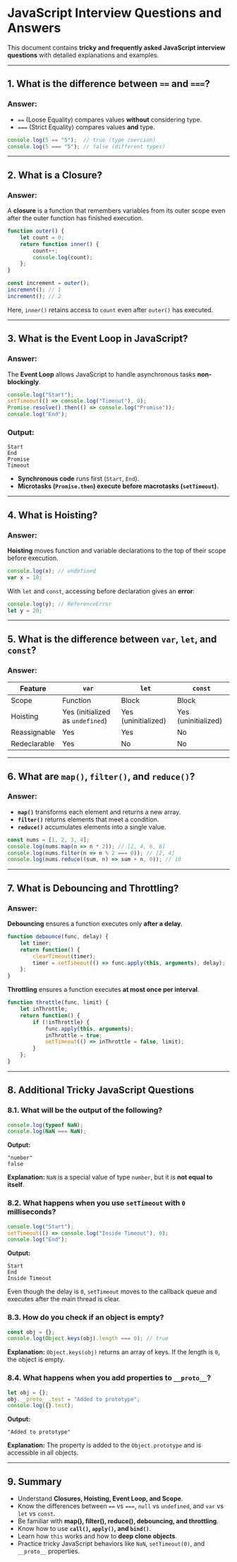 # JavaScript Interview Questions and Answers

This document contains **tricky and frequently asked JavaScript interview questions** with detailed explanations and examples.

---
## 1. What is the difference between `==` and `===`?
### **Answer:**
- `==` (Loose Equality) compares values **without** considering type.
- `===` (Strict Equality) compares values **and** type.

```js
console.log(5 == "5");  // true (type coercion)
console.log(5 === "5"); // false (different types)
```
---
## 2. What is a Closure?
### **Answer:**
A **closure** is a function that remembers variables from its outer scope even after the outer function has finished execution.

```js
function outer() {
    let count = 0;
    return function inner() {
        count++;
        console.log(count);
    };
}

const increment = outer();
increment(); // 1
increment(); // 2
```
Here, `inner()` retains access to `count` even after `outer()` has executed.

---
## 3. What is the Event Loop in JavaScript?
### **Answer:**
The **Event Loop** allows JavaScript to handle asynchronous tasks **non-blockingly**.

```js
console.log("Start");
setTimeout(() => console.log("Timeout"), 0);
Promise.resolve().then(() => console.log("Promise"));
console.log("End");
```
### **Output:**
```
Start
End
Promise
Timeout
```
- **Synchronous code** runs first (`Start`, `End`).
- **Microtasks (`Promise.then`) execute before macrotasks (`setTimeout`).**

---
## 4. What is Hoisting?
### **Answer:**
**Hoisting** moves function and variable declarations to the top of their scope before execution.

```js
console.log(x); // undefined
var x = 10;
```
With `let` and `const`, accessing before declaration gives an **error**:
```js
console.log(y); // ReferenceError
let y = 20;
```

---
## 5. What is the difference between `var`, `let`, and `const`?
### **Answer:**
| Feature | `var` | `let` | `const` |
|---------|------|------|--------|
| Scope | Function | Block | Block |
| Hoisting | Yes (initialized as `undefined`) | Yes (uninitialized) | Yes (uninitialized) |
| Reassignable | Yes | Yes | No |
| Redeclarable | Yes | No | No |

---
## 6. What are `map()`, `filter()`, and `reduce()`?
### **Answer:**
- **`map()`** transforms each element and returns a new array.
- **`filter()`** returns elements that meet a condition.
- **`reduce()`** accumulates elements into a single value.

```js
const nums = [1, 2, 3, 4];
console.log(nums.map(n => n * 2)); // [2, 4, 6, 8]
console.log(nums.filter(n => n % 2 === 0)); // [2, 4]
console.log(nums.reduce((sum, n) => sum + n, 0)); // 10
```

---
## 7. What is Debouncing and Throttling?
### **Answer:**
**Debouncing** ensures a function executes only **after a delay**.
```js
function debounce(func, delay) {
    let timer;
    return function() {
        clearTimeout(timer);
        timer = setTimeout(() => func.apply(this, arguments), delay);
    };
}
```
**Throttling** ensures a function executes **at most once per interval**.
```js
function throttle(func, limit) {
    let inThrottle;
    return function() {
        if (!inThrottle) {
            func.apply(this, arguments);
            inThrottle = true;
            setTimeout(() => inThrottle = false, limit);
        }
    };
}
```

---
## 8. Additional Tricky JavaScript Questions
### **8.1. What will be the output of the following?**
```js
console.log(typeof NaN);
console.log(NaN === NaN);
```
**Output:**
```
"number"
false
```
**Explanation:** `NaN` is a special value of type `number`, but it is **not equal to itself**.

### **8.2. What happens when you use `setTimeout` with `0` milliseconds?**
```js
console.log("Start");
setTimeout(() => console.log("Inside Timeout"), 0);
console.log("End");
```
**Output:**
```
Start
End
Inside Timeout
```
Even though the delay is `0`, `setTimeout` moves to the callback queue and executes after the main thread is clear.

### **8.3. How do you check if an object is empty?**
```js
const obj = {};
console.log(Object.keys(obj).length === 0); // true
```
**Explanation:** `Object.keys(obj)` returns an array of keys. If the length is `0`, the object is empty.

### **8.4. What happens when you add properties to `__proto__`?**
```js
let obj = {};
obj.__proto__.test = "Added to prototype";
console.log({}.test);
```
**Output:**
```
"Added to prototype"
```
**Explanation:** The property is added to the `Object.prototype` and is accessible in all objects.

---
## 9. Summary
- Understand **Closures, Hoisting, Event Loop, and Scope**.
- Know the differences between `==` vs `===`, `null` vs `undefined`, and `var` vs `let` vs `const`.
- Be familiar with **map(), filter(), reduce(), debouncing, and throttling**.
- Know how to use **`call()`, `apply()`, and `bind()`**.
- Learn how `this` works and how to **deep clone objects**.
- Practice tricky JavaScript behaviors like `NaN`, `setTimeout(0)`, and `__proto__` properties.

